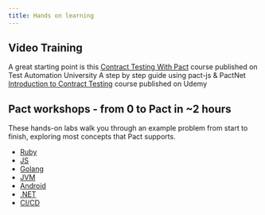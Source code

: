 ```yaml
---
title: Hands on learning
---
```


## Video Training

A great starting point is this [Contract Testing With Pact](https://testautomationu.applitools.com/pact-contract-tests/index.html) course published on Test Automation University
A step by step guide using pact-js & PactNet [Introduction to Contract Testing](https://www.udemy.com/course/introduction-to-contract-testing-with-pact/learn) course published on Udemy

## Pact workshops - from 0 to Pact in ~2 hours

These hands-on labs walk you through an example problem from start to finish, exploring most concepts that Pact supports.

* [Ruby](https://github.com/DiUS/pact-workshop-ruby-v2)
* [JS](https://github.com/pact-foundation/pact-workshop-js)
* [Golang](https://github.com/pact-foundation/pact-workshop-go)
* [JVM](https://github.com/DiUS/pact-workshop-jvm)
* [Android](https://github.com/DiUS/pact-workshop-android)
* [.NET](https://github.com/pactflow/pact-workshop-dotnet-core-v1)
* [CI/CD](https://docs.pactflow.io/docs/workshops/ci-cd)
